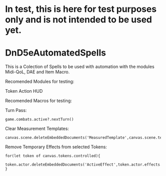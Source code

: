 # In test, this is here for test purposes only and is not intended to be used yet.
# DnD5eAutomatedSpells
This is a Colection of Spells to be used with automation with the modules Midi-QoL, DAE and Item Macro.

Recomended Modules for testing:

  Token Action HUD

Recomended Macros for testing:

  Turn Pass:
  
    game.combats.active?.nextTurn()
    
  Clear Measurement Templates:
  
    canvas.scene.deleteEmbeddedDocuments('MeasuredTemplate',canvas.scene.templates.map(i=>i.id))
    
  Remove Temporary Effects from selected Tokens:
  
    for(let token of canvas.tokens.controlled){
      token.actor.deleteEmbeddedDocuments('ActiveEffect',token.actor.effects.filter(i=>i.isTemporary).map(i=>i.id))
    }
